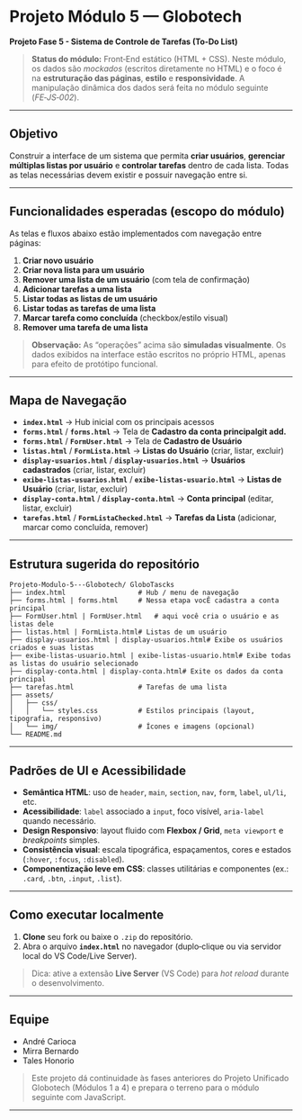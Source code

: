 # Projeto Módulo 5 — Globotech

**Projeto Fase 5 - Sistema de Controle de Tarefas (To‑Do List)**

> **Status do módulo:** Front‑End estático (HTML + CSS).
> Neste módulo, os dados são *mockados* (escritos diretamente no HTML) e o foco é na **estruturação das páginas**, **estilo** e **responsividade**. A manipulação dinâmica dos dados será feita no módulo seguinte (*FE‑JS‑002*).

---

## Objetivo

Construir a interface de um sistema que permita **criar usuários**, **gerenciar múltiplas listas por usuário** e **controlar tarefas** dentro de cada lista. Todas as telas necessárias devem existir e possuir navegação entre si.

---

## Funcionalidades esperadas (escopo do módulo)

As telas e fluxos abaixo estão implementados com navegação entre páginas:

1. **Criar novo usuário**
2. **Criar nova lista para um usuário**
3. **Remover uma lista de um usuário** (com tela de confirmação)
4. **Adicionar tarefas a uma lista**
5. **Listar todas as listas de um usuário**
6. **Listar todas as tarefas de uma lista**
7. **Marcar tarefa como concluída** (checkbox/estilo visual)
8. **Remover uma tarefa de uma lista**

> **Observação:** As “operações” acima são **simuladas visualmente**. Os dados exibidos na interface estão escritos no próprio HTML, apenas para efeito de protótipo funcional.

---

## Mapa de Navegação

* **`index.html`** → Hub inicial com os principais acessos
* **`forms.html`** / **`forms.html`** → Tela de **Cadastro da conta principalgit add.**
* **`forms.html`** / **`FormUser.html`** → Tela de **Cadastro de Usuário**
* **`listas.html`** / **`FormLista.html`** → **Listas do Usuário** (criar, listar, excluir)
* **`display-usuarios.html`** / **`display-usuarios.html`** → **Usuários cadastrados** (criar, listar, excluir)
* **`exibe-listas-usuarios.html`** / **`exibe-listas-usuario.html`** → **Listas de Usuário** (criar, listar, excluir)
* **`display-conta.html`** / **`display-conta.html`** → **Conta principal** (editar, listar, excluir)
* **`tarefas.html`** / **`FormListaChecked.html`** → **Tarefas da Lista** (adicionar, marcar como concluída, remover)

---

## Estrutura sugerida do repositório

```
Projeto-Modulo-5---Globotech/ GloboTascks
├── index.html                  # Hub / menu de navegação
├── forms.html | forms.html     # Nessa etapa vocÊ cadastra a conta principal
├── FormUser.html | FormUser.html   # aqui você cria o usuário e as listas dele
├── listas.html | FormLista.html# Listas de um usuário
├── display-usuarios.html | display-usuarios.html# Exibe os usuários criados e suas listas
├── exibe-listas-usuario.html | exibe-listas-usuario.html# Exibe todas as listas do usuário selecionado
├── display-conta.html | display-conta.html# Exite os dados da conta principal
├── tarefas.html                # Tarefas de uma lista
├── assets/
│   ├── css/
│   │   └── styles.css          # Estilos principais (layout, tipografia, responsivo)
│   └── img/                    # Ícones e imagens (opcional)
└── README.md
```

---

## Padrões de UI e Acessibilidade

* **Semântica HTML**: uso de `header`, `main`, `section`, `nav`, `form`, `label`, `ul/li`, etc.
* **Acessibilidade**: `label` associado a `input`, foco visível, `aria-label` quando necessário.
* **Design Responsivo**: layout fluido com **Flexbox / Grid**, `meta viewport` e *breakpoints* simples.
* **Consistência visual**: escala tipográfica, espaçamentos, cores e estados (`:hover`, `:focus`, `:disabled`).
* **Componentização leve em CSS**: classes utilitárias e componentes (ex.: `.card`, `.btn`, `.input`, `.list`).

---

## Como executar localmente

1. **Clone** seu fork ou baixe o `.zip` do repositório.
2. Abra o arquivo **`index.html`** no navegador (duplo‑clique ou via servidor local do VS Code/Live Server).

> Dica: ative a extensão **Live Server** (VS Code) para *hot reload* durante o desenvolvimento.

---

## Equipe

* André Carioca
* Mirra Bernardo
* Tales Honorio

> Este projeto dá continuidade às fases anteriores do Projeto Unificado Globotech (Módulos 1 a 4) e prepara o terreno para o módulo seguinte com JavaScript.

---
